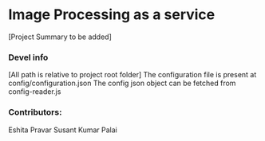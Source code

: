 # Image Processing as a service 
[Project Summary to be added]



### Devel info
[All path is relative to project root folder]
The configuration file is present at config/configuration.json
The config json object can be fetched from config-reader.js


### Contributors:
Eshita
Pravar
Susant Kumar Palai
